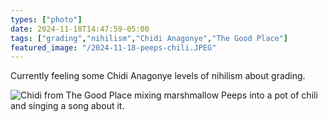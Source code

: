 ```yaml
---
types: ["photo"]
date: 2024-11-18T14:47:59-05:00
tags: ["grading","nihilism","Chidi Anagonye","The Good Place"]
featured_image: "/2024-11-18-peeps-chili.JPEG"
---
```

Currently feeling some Chidi Anagonye levels of nihilism about grading.

![Chidi from The Good Place mixing marshmallow Peeps into a pot of chili and singing a song about it.](/2024-11-18-peeps-chili.JPEG)
